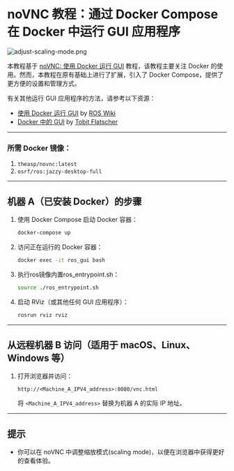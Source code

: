 # noVNC 教程：通过 Docker Compose 在 Docker 中运行 GUI 应用程序

![adjust-scaling-mode.png](https://i.postimg.cc/rp87j7F2/adjust-scaling-mode.png)

本教程基于 [noVNC: 使用 Docker 运行 GUI](https://wiki.ros.org/docker/Tutorials/GUI#Using_noVNC) 教程，该教程主要关注 Docker 的使用。然而，本教程在原有基础上进行了扩展，引入了 Docker Compose，提供了更方便的设置和管理方式。

有关其他运行 GUI 应用程序的方法，请参考以下资源：
- [使用 Docker 运行 GUI](https://wiki.ros.org/docker/Tutorials/GUI) by [ROS Wiki](https://wiki.ros.org/)
- [Docker 中的 GUI](https://github.com/2b-t/docker-for-robotics/blob/main/doc/Gui.md) by [Tobit Flatscher](https://github.com/2b-t)

---

### 所需 Docker 镜像：
1. `theasp/novnc:latest`
2. `osrf/ros:jazzy-desktop-full`

---

## 机器 A（已安装 Docker）的步骤

1. 使用 Docker Compose 启动 Docker 容器：
    ```bash
    docker-compose up
    ```

2. 访问正在运行的 Docker 容器：
    ```bash
    docker exec -it ros_gui bash
    ```

3. 执行ros镜像内置ros_entrypoint.sh：
    ```bash
    source ./ros_entrypoint.sh
    ```

4. 启动 RViz（或其他任何 GUI 应用程序）：
    ```bash
    rosrun rviz rviz
    ```

---

## 从远程机器 B 访问（适用于 macOS、Linux、Windows 等）

1. 打开浏览器并访问：
    ```
    http://<Machine_A_IPV4_address>:8080/vnc.html
    ```

    将 `<Machine_A_IPV4_address>` 替换为机器 A 的实际 IP 地址。

---

## 提示

- 你可以在 noVNC 中调整缩放模式(scaling mode)，以便在浏览器中获得更好的查看体验。
